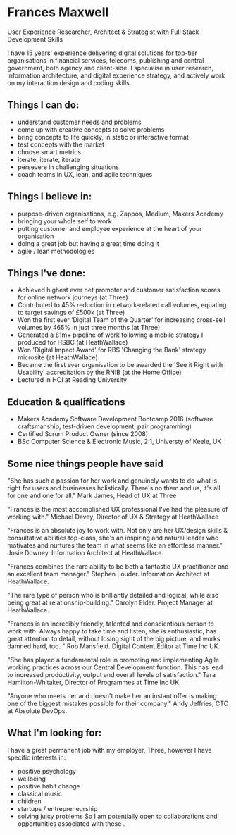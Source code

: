 # Frances Maxwell
User Experience Researcher, Architect & Strategist with Full Stack Development Skills

I have 15 years' experience delivering digital solutions for top-tier organisations in financial services, telecoms, publishing and central government, both agency and client-side. I specialise in user research, information architecture, and digital experience strategy, and actively work on my interaction design and coding skills.

## Things I can do:
* understand customer needs and problems
* come up with creative concepts to solve problems
* bring concepts to life quickly, in static or interactive format
* test concepts with the market
* choose smart metrics
* iterate, iterate, iterate
* persevere in challenging situations
* coach teams in UX, lean, and agile techniques

## Things I believe in:
* purpose-driven organisations, e.g. Zappos, Medium, Makers Academy
* bringing your whole self to work
* putting customer and employee experience at the heart of your organisation
* doing a great job but having a great time doing it
* agile / lean methodologies

## Things I've done:
* Achieved highest ever net promoter and customer satisfaction scores for online network journeys (at Three)
* Contributed to 45% reduction in network-related call volumes, equating to target savings of £500k (at Three)
* Won the first ever ‘Digital Team of the Quarter’ for increasing cross-sell volumes by 465% in just three months (at Three)
* Generated a £1m+ pipeline of work following a mobile strategy I produced for HSBC (at HeathWallace)
* Won 'Digital Impact Award' for RBS 'Changing the Bank' strategy microsite (at HeathWallace)
* Became the first ever organisation to be awarded the 'See it Right with Usability' accreditation by the RNIB (at the Home Office)
* Lectured in HCI at Reading University

## Education & qualifications
* Makers Academy Software Development Bootcamp 2016 (software craftsmanship, test-driven development, pair programming)
* Certified Scrum Product Owner (since 2008)
* BSc Computer Science & Electronic Music, 2:1, Universty of Keele, UK

## Some nice things people have said
"She has such a passion for her work and genuinely wants to do what is right for users and businesses holistically. There's no them and us, it's all for one and one for all."
Mark James, Head of UX at Three

"Frances is the most accomplished UX professional I've had the pleasure of working with."
Michael Davey, Director of UX & Strategy at HeathWallace

"Frances is an absolute joy to work with. Not only are her UX/design skills & consultative abilities top-class, she's an inspiring and natural leader who motivates and nurtures the team in what seems like an effortless manner."
Josie Downey. Information Architect at HeathWallace.

"Frances combines the rare ability to be both a fantastic UX practitioner and an excellent team manager."
Stephen Louder. Information Architect at HeathWallace.

"The rare type of person who is brilliantly detailed and logical, while also being great at relationship-building."
Carolyn Elder. Project Manager at HeathWallace.

"Frances is an incredibly friendly, talented and conscientious person to work with. Always happy to take time and listen, she is enthusiastic, has great attention to detail, without losing sight of the big picture, and works damned hard, too. "
Rob Mansfield. Digital Content Editor at Time Inc UK.

"She has played a fundamental role in promoting and implementing Agile working practices across our Central Development function. This has lead to increased productivity, output and overall levels of satisfaction."
Tara Hamilton-Whitaker, Director of Programmes at Time Inc UK.

"Anyone who meets her and doesn't make her an instant offer is making one of the biggest mistakes possible for their company."
Andy Jeffries, CTO at Absolute DevOps.

## What I'm looking for:
I have a great permanent job with my employer, Three, however I have specific interests in:
* positive psychology
* wellbeing
* positive habit change
* classical music
* children
* startups / entrepreneurship
* solving juicy problems
So I am potentially open to collaborations and opportunities associated with these
.
